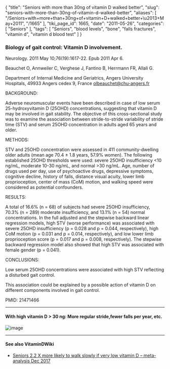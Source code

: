 {
    "title": "Seniors with more than 30ng of vitamin D walked better",
    "slug": "seniors-with-more-than-30ng-of-vitamin-d-walked-better",
    "aliases": [
        "/Seniors+with+more+than+30ng+of+vitamin+D+walked+better+\u2013+May+2011",
        "/1665"
    ],
    "tiki_page_id": 1665,
    "date": "2011-05-26",
    "categories": [
        "Seniors"
    ],
    "tags": [
        "Seniors",
        "blood levels",
        "bone",
        "falls fractures",
        "vitamin d",
        "vitamin d blood test"
    ]
}


### Biology of gait control: Vitamin D involvement.

Neurology. 2011 May 10;76(19):1617-22. Epub 2011 Apr 6.

Beauchet O, Annweiler C, Verghese J, Fantino B, Herrmann FR, Allali G.

Department of Internal Medicine and Geriatrics, Angers University Hospitals, 49933 Angers cedex 9, France olbeauchet@chu-angers.fr

BACKGROUND:

Adverse neuromuscular events have been described in case of low serum 25-hydroxyvitamin D (25OHD) concentrations, suggesting that vitamin D may be involved in gait stability. The objective of this cross-sectional study was to examine the association between stride-to-stride variability of stride time (STV) and serum 25OHD concentration in adults aged 65 years and older.

METHODS:

STV and 25OHD concentration were assessed in 411 community-dwelling older adults (mean age 70.4 ± 1.8 years, 57.9% women). The following established 25OHD thresholds were used: severe 25OHD insufficiency <10 ng/mL, moderate 10-30 ng/mL, and normal >30 ng/mL. Age, number of drugs used per day, use of psychoactive drugs, depressive symptoms, cognitive decline, history of falls, distance visual acuity, lower limb proprioception, center of mass (CoM) motion, and walking speed were considered as potential confounders.

RESULTS:

A total of 16.6% (n = 68) of subjects had severe 25OHD insufficiency, 70.3% (n = 289) moderate insufficiency, and 13.1% (n = 54) normal concentrations. In the full adjusted and the stepwise backward linear regression models, high STV (worse performance) was associated with severe 25OHD insufficiency (p = 0.028 and p = 0.044, respectively), high CoM motion (p = 0.031 and p = 0.014, respectively), and low lower limb proprioception score (p = 0.017 and p = 0.008, respectively). The stepwise backward regression model also showed that high STV was associated with female gender (p = 0.041).

CONCLUSIONS:

Low serum 25OHD concentrations were associated with high STV reflecting a disturbed gait control. 

This association could be explained by a possible action of vitamin D on different components involved in gait control.

PMID:     21471466

---

#### With high vitamin D > 30 ng: More regular stride,fewer falls per year, etc.

<img src="https://d378j1rmrlek7x.cloudfront.net/attachments/jpeg/gait-control.jpg" alt="image">

- - - - - - 

#### See also VitaminDWiki

* [Seniors 2.2 X more likely to walk slowly if very low vitamin D – meta-analysis Dec 2017](/posts/seniors-22-x-more-likely-to-walk-slowly-if-very-low-vitamin-d-meta-analysis)